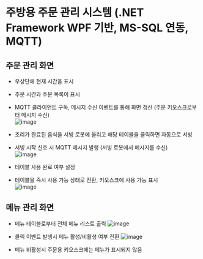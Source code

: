 # 주방용 주문 관리 시스템 (.NET Framework WPF 기반, MS-SQL 연동, MQTT) 

## 주문 관리 화면 
- 우상단에 현재 시간을 표시  
- 주문 시간과 주문 목록이 표시
- MQTT 클라이언트 구독, 메시지 수신 이벤트를 통해 화면 갱신 (주문 키오스크로부터 메시지 수신)      
![image](https://user-images.githubusercontent.com/77951828/130383783-d6cb2f5f-8276-4628-9369-4ac62ab31153.png)   

- 조리가 완료된 음식을 서빙 로봇에 올리고 해당 테이블을 클릭하면 자동으로 서빙 
- 서빙 시작 신호 시 MQTT 메시지 발행 (서빙 로봇에서 메시지를 수신)     
![image](https://user-images.githubusercontent.com/77951828/130384005-89afbad4-4b27-4249-a37f-6173ff683a62.png)    
 
- 테이블 사용 완료 여부 설정   
- 테이블을 즉시 사용 가능 상태로 전환, 키오스크에 사용 가능 표시   
![image](https://user-images.githubusercontent.com/77951828/130384178-7f36bdbe-2e2c-491f-9931-cc5337614436.png)

## 메뉴 관리 화면 
- 메뉴 테이블로부터 전체 메뉴 리스트 출력 
![image](https://user-images.githubusercontent.com/77951828/130384326-742eb85d-3198-4fe5-a796-9b6e28b26e7e.png)   

- 클릭 이벤트 발생시 메뉴 활성/비활성 여부 전환 
![image](https://user-images.githubusercontent.com/77951828/130384389-7c575619-802c-44e6-a815-1f3754b65498.png)   

- 메뉴 비활성시 주문용 키오스크에는 메뉴가 표시되지 않음 

